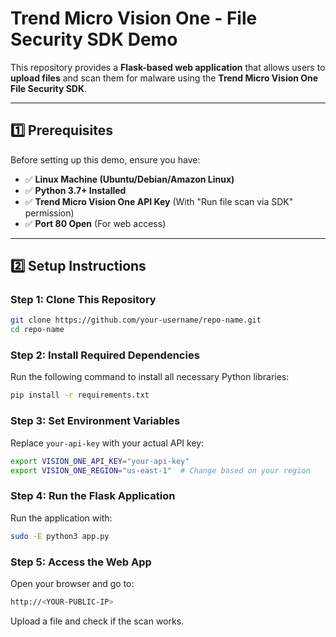 # Trend Micro Vision One - File Security SDK Demo

This repository provides a **Flask-based web application** that allows users to **upload files** and scan them for malware using the **Trend Micro Vision One File Security SDK**.

---

## **1️⃣ Prerequisites**
Before setting up this demo, ensure you have:
- ✅ **Linux Machine (Ubuntu/Debian/Amazon Linux)**
- ✅ **Python 3.7+ Installed**
- ✅ **Trend Micro Vision One API Key** (With "Run file scan via SDK" permission)
- ✅ **Port 80 Open** (For web access)

---

## **2️⃣ Setup Instructions**

### **Step 1: Clone This Repository**
```bash
git clone https://github.com/your-username/repo-name.git
cd repo-name
```

### **Step 2: Install Required Dependencies**
Run the following command to install all necessary Python libraries:
```bash
pip install -r requirements.txt
```

### **Step 3: Set Environment Variables**
Replace `your-api-key` with your actual API key:
```bash
export VISION_ONE_API_KEY="your-api-key"
export VISION_ONE_REGION="us-east-1"  # Change based on your region
```

### **Step 4: Run the Flask Application**
Run the application with:
```bash
sudo -E python3 app.py
```

### **Step 5: Access the Web App**
Open your browser and go to:
```bash
http://<YOUR-PUBLIC-IP>
```
Upload a file and check if the scan works.
